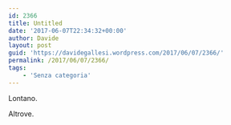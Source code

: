 ```yaml
---
id: 2366
title: Untitled
date: '2017-06-07T22:34:32+00:00'
author: Davide
layout: post
guid: 'https://davidegallesi.wordpress.com/2017/06/07/2366/'
permalink: /2017/06/07/2366/
tags:
    - 'Senza categoria'
---
```


Lontano.

Altrove.